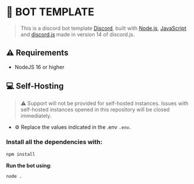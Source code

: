 # 🤖 BOT TEMPLATE

> This is a discord bot template [Discord](https://discord.com), built with [Node.js](https://nodejs.org), [JavaScript](https://www.javascript.com/) and [discord.js](https://discord.js.org) made in version 14 of discord.js.

## ⚠ Requirements
- NodeJS 16 or higher

## 💻 Self-Hosting

> ⚠️ Support will not be provided for self-hosted instances. Issues with self-hosted instances opened in this repository will be closed immediately.

- ⚙️ Replace the values ​​indicated in the .env `.env`.

### Install all the dependencies with:
```bash
npm install
```

**Run the bot using**:
```bash
node .
```
